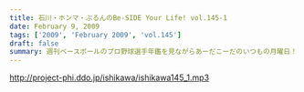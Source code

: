 ```yaml
---
title: 石川・ホンマ・ぶるんのBe-SIDE Your Life! vol.145-1
date: February 9, 2009
tags: ['2009', 'February 2009', 'vol.145']
draft: false
summary: 週刊ベースボールのプロ野球選手年鑑を見ながらあーだこーだのいつもの月曜日！サムライJAPANのレフトの守備が問題化していますが、先日、ホンマさんが草野球の試合でレフトフライを見事に捕球したとか・・・すわ代表入りか。NAMAE
---
```


http://project-phi.ddo.jp/ishikawa/ishikawa145_1.mp3